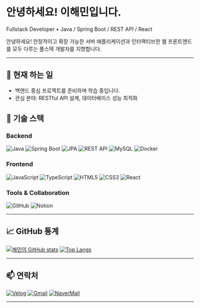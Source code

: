 # 안녕하세요! 이해민입니다.

Fullstack Developer • Java / Spring Boot / REST API / React

안녕하세요!  안정적이고 확장 가능한 서버 애플리케이션과  인터랙티브한 웹 프론트엔드를 모두 다루는  풀스택 개발자를 지향합니다.  

---

## 🔭 현재 하는 일

* 백엔드 중심 프로젝트를 준비하며 학습 중입니다.
* 관심 분야: RESTful API 설계, 데이터베이스 성능 최적화

## 🧰 기술 스택

### Backend

![Java](https://img.shields.io/badge/Java-007396?style=for-the-badge\&logo=java\&logoColor=white)
![Spring Boot](https://img.shields.io/badge/Spring%20Boot-6DB33F?style=for-the-badge\&logo=springboot\&logoColor=white)
![JPA](https://img.shields.io/badge/JPA-59666C?style=for-the-badge\&logo=hibernate\&logoColor=white)
![REST API](https://img.shields.io/badge/REST%20API-005571?style=for-the-badge\&logo=fastapi\&logoColor=white)
![MySQL](https://img.shields.io/badge/MySQL-4479A1?style=for-the-badge\&logo=mysql\&logoColor=white)
![Docker](https://img.shields.io/badge/Docker-2496ED?style=for-the-badge\&logo=docker\&logoColor=white)

### Frontend

![JavaScript](https://img.shields.io/badge/JavaScript-F7DF1E?style=for-the-badge\&logo=javascript\&logoColor=black)
![TypeScript](https://img.shields.io/badge/TypeScript-3178C6?style=for-the-badge\&logo=typescript\&logoColor=white)
![HTML5](https://img.shields.io/badge/HTML5-E34F26?style=for-the-badge\&logo=html5\&logoColor=white)
![CSS3](https://img.shields.io/badge/CSS3-1572B6?style=for-the-badge\&logo=css3\&logoColor=white)
![React](https://img.shields.io/badge/React-61DAFB?style=for-the-badge\&logo=react\&logoColor=black)

### Tools & Collaboration

![GitHub](https://img.shields.io/badge/GitHub-181717?style=for-the-badge\&logo=github\&logoColor=white)
![Notion](https://img.shields.io/badge/Notion-000000?style=for-the-badge\&logo=notion\&logoColor=white)

---

## 📈 GitHub 통계

[![해민의 GitHub stats](https://github-readme-stats.vercel.app/api?username=haemin4738&show_icons=true&theme=radical)](https://github.com/haemin4738)
[![Top Langs](https://github-readme-stats.vercel.app/api/top-langs/?username=haemin4738&layout=compact)](https://github.com/haemin4738)




---

## 📫 연락처

[![Velog](https://img.shields.io/badge/velog.io/@haemin4738-FF6600?style=for-the-badge&logo=velog&logoColor=white)](https://velog.io/@haemin4738/posts)
[![Gmail](https://img.shields.io/badge/Gmail-leeheamin12@gmail.com-D14836?style=for-the-badge&logo=gmail&logoColor=white)](mailto:leeheamin12@gmail.com)
[![NaverMail](https://img.shields.io/badge/NaverMail-yuju@naver.com-03C75A?style=for-the-badge&logo=naver&logoColor=white)](mailto:yuju@naver.com)

---



